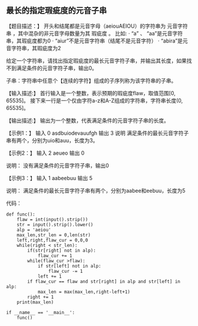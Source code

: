 ## 最长的指定瑕疵度的元音子串

【题目描述：】
开头和结尾都是元音字母（aeiouAEIOU）的字符串为 元音字符串 ，其中混杂的非元音字母数量为其 瑕疵度 。
比如:
· “a” 、 “aa”是元音字符串，其瑕疵度都为0
· “aiur”不是元音字符串（结尾不是元音字符）
· “abira”是元音字符串，其瑕疵度为2

给定一个字符串，请找出指定瑕疵度的最长元音字符子串，并输出其长度，如果找不到满足条件的元音字符子串，输出0。

子串：字符串中任意个【连续的字符】组成的子序列称为该字符串的子串。

【输入描述:】
首行输入是一个整数，表示预期的瑕疵度flaw，取值范围[0, 65535]。
接下来一行是一个仅由字符a-z和A-Z组成的字符串，字符串长度(0, 65535]。

【输出描述:】
输出为一个整数，代表满足条件的元音字符子串的长度。

【示例1：】
输入
0
asdbuiodevauufgh
输出
3
说明
满足条件的最长元音字符子串有两个，分别为uio和auu，长度为3。

【示例2：】
输入
2
aeueo
输出
0

说明：
没有满足条件的元音字符子串，输出0

【示例3：】
输入
1
aabeebuu
输出
5

说明：
满足条件的最长元音字符子串有两个，分别为aabee和eebuu，长度为5

代码：
```
def func():
    flaw = int(input().strip())
    str = input().strip().lower()
    alp = 'aeiou'
    max_len,str_len = 0,len(str)
    left,right,flaw_cur = 0,0,0
    while(right < str_len):
        if(str[right] not in alp):
            flaw_cur += 1
        while(flaw_cur >flaw):
            if str[left] not in alp:
                flaw_cur -= 1
            left += 1
        if flaw_cur == flaw and str[right] in alp and str[left] in alp:
            max_len = max(max_len,right-left+1)
        right += 1
    print(max_len)

if __name__ == '__main__':
    func()

```